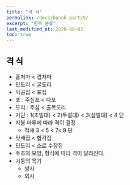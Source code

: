 ```yaml
---
title: "격 식"
permalink: /docs/hanok part29/
excerpt: "한옥 분류"
last_modified_at: 2020-08-03
toc: true
---
```


## 격 식
- 홑처마 < 겹처마
- 민도리 < 굴도리
- 익공집 < 포집
- 포 : 주심포 < 다포
- 도리 : 주심 < 출목도리
- 기단 : 1(초벌대) < 2(두벌대) < 3(삼벌대) < 4 단
- 지붕 마루에 따라 격이 결정
   - 적새 3 < 5 < 7< 9 단
- 맞배집 < 합각집
- 민도리 < 소로 수장집
- 주초의 모양, 형식에 따라 격이 달라진다.
- 기둥의 목기
   - 쌍사
   - 외사

<br><br>